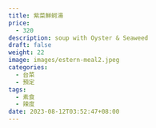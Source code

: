 ```yaml
---
title: 紫菜鮮蚵湯
price:
  - 320 
description: soup with Oyster & Seaweed
draft: false
weight: 22
image: images/estern-meal2.jpeg
categories:
  - 台菜
  - 預定
tags:
  - 素食
  - 辣度
date: 2023-08-12T03:52:47+08:00
---
```



